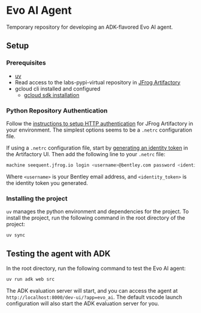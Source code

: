 # Evo AI Agent

Temporary repository for developing an ADK-flavored Evo AI agent.

## Setup

### Prerequisites

- [uv](https://docs.astral.sh/uv/getting-started/installation/)
- Read access to the labs-pypi-virtual repository in [JFrog Artifactory](https://seequent.jfrog.io/ui/repos/tree/General/labs-pypi-virtual?projectKey=labs)
- gcloud cli installed and configured 
  - [gcloud sdk installation](https://cloud.google.com/sdk/docs/install)


### Python Repository Authentication

Follow the [instructions to setup HTTP authentication](https://docs.astral.sh/uv/configuration/authentication/#http-authentication) for JFrog Artifactory in your environment. The simplest options seems to be a `.netrc` configuration file.

If using a `.netrc` configuration file, start by [generating an identity token](https://jfrog.com/help/r/jfrog-platform-administration-documentation/generate-identity-token) in the Artifactory UI. Then add the following line to your `.netrc` file:

```sh
machine seequent.jfrog.io login <username>@bentley.com password <identity_token>
```

Where `<username>` is your Bentley email address, and `<identity_token>` is the identity token you generated.

### Installing the project

`uv` manages the python environment and dependencies for the project. To install the project, run the following command in the root directory of the project:

```sh
uv sync
```

## Testing the agent with ADK

In the root directory, run the following command to test the Evo AI agent:

```sh
uv run adk web src
```

The ADK evaluation server will start, and you can access the agent at `http://localhost:8000/dev-ui/?app=evo_ai`. The default vscode launch configuration will also start the ADK evaluation server for you.
